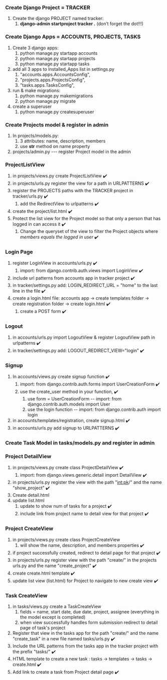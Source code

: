 ### Create Django Project = TRACKER
1. Create the django PROJECT named tracker:  
    1. **django-admin startproject tracker .** (don’t forget the dot!!!)


### Create Django Apps = ACCOUNTS, PROJECTS, TASKS
1. Create 3 django apps:  
    1. python manage.py startapp accounts
    1. python manage.py startapp projects
    1. python manage.py startapp tasks
1. add all 3 apps to Installed_Apps list in settings.py
    1. "accounts.apps.AccountsConfig",
    1. "projects.apps.ProjectsConfig",
    1. "tasks.apps.TasksConfig",
1. run & make migrations:
    1. python manage.py makemigrations
    1. python manage.py migrate
1. create a superuser
    1. python manage.py createsuperuser


### Create Projects model & register in admin
1. In projects/models.py:
    1. 3 attributes: name, description, members
    1. use __str__ method on name property
1. projects/admin.py --- register Project model in the admin


### ProjectListView
1. in projects/views.py create ProjectListView ✔️
1. in projects/urls.py register the view for a path in URLPATTERNS ✔️
1. register the PROJECTS paths with the TRACKER project in tracker/urls.py ✔️
    1. add the RedirectView to urlpatterns ✔️
1. create the project/list.html ✔️
1. Protect the list view for the Project model so that only a person that has logged in can access it ✔️
    1. Change the queryset of the view to filter the Project objects where *members equals the logged in user* ✔️


### Login Page
1. register LoginView in accounts/urls.py ✔️
    1. import:  from django.contrib.auth.views import LoginView ✔️
1. include url patterns from accounts app in tracker project ✔️
1. in tracker/settings.py add:  LOGIN_REDIRECT_URL = "home" to the last line in the file ✔️
1. create a login.html file:  accounts app -> create templates folder -> create registration folder -> create login.html ✔️
    1. create a POST form ✔️


### Logout 
1. in accounts/urls.py import LogoutView & register LogoutView path in urlpatterns ✔️
1. in tracker/settings.py add:  LOGOUT_REDIRECT_VIEW="login" ✔️


### Signup
1. In accounts/views.py create signup function ✔️
    1. import:  from django.contrib.auth.forms import UserCreationForm ✔️
    1. use the create_user method in your function, ✔️
        1. use form = UserCreationForm -- import:  from django.contrib.auth.models import User
        1. use the login function -- import:  from django.contrib.auth import login
1. in accounts/templates/registration, create signup.html ✔️
1. in accounts/urls.py add signup to URLPATTERNS ✔️


### Create Task Model in tasks/models.py and register in admin


### Project DetailView
1. in projects/views.py create class ProjectDetailView ✔️
    1. import:  from django.views.generic.detail import DetailView ✔️
1. in projects/urls.py register the view with the path "<int:pk>/" and the name "show_project" ✔️
1. Create detail.html
1. update list.html
    1. update to show num of tasks for a project ✔️
    1. include link from project name to detail view for that project ✔️


### Project CreateView
1. in projects/views.py create class ProjectCreateView
    1. will show the name, description, and members properties ✔️
1. if project successfully created, redirect to detail page for that project ✔️
1. in projects/urls.py register view with the path "create/" in the projects urls.py and the name
"create_project" ✔️
1. create create.html template ✔️
1. update list view (list.html) for Project to navigate to new create view ✔️


### Task CreateView
1. in tasks/views.py create a TaskCreateView
    1. fields = name, start date, due date, project, assignee (everything in the model except is completed)
    1. when view successfully handles form submission redirect to detail page of task's project
1. Register that view in the tasks app for the path "create/" and the name "create_task" in a new file named tasks/urls.py ✔️
1. Include the URL patterns from the tasks app in the tracker project with the prefix "tasks/" ✔️
1. HTML template to create a new task : tasks -> templates -> tasks -> create.html ✔️
1. Add link to create a task from Project detail page ✔️ 
